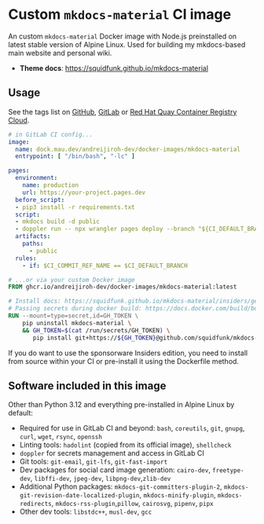 # Custom `mkdocs-material` CI image

An custom `mkdocs-material` Docker image with Node.js preinstalled on latest
stable version of Alpine Linux. Used for building my mkdocs-based main website
and personal wiki.

* **Theme docs**: <https://squidfunk.github.io/mkdocs-material>

## Usage

See the tags list on [GitHub][ghcr], [GitLab][maudev] or [Red Hat Quay Container Registry Cloud][quay].

[ghcr]: https://github.com/andreijiroh-dev/docker-images/pkgs/container/docker-images%2Fmkdocs-material/versions
[quay]: https://quay.io/repository/ajhalili2006/mkdocs-material-build-ci?tab=tags
[maudev]: https://mau.dev/andreijiroh-dev/docker-images/container_registry/102

```yaml
# in GitLab CI config...
image:
  name: dock.mau.dev/andreijiroh-dev/docker-images/mkdocs-material
  entrypoint: [ "/bin/bash", "-lc" ]

pages:
  environment:
    name: production
    url: https://your-project.pages.dev
  before_script:
  - pip3 install -r requirements.txt
  script:
  - mkdocs build -d public
  - doppler run -- npx wrangler pages deploy --branch "${CI_DEFAULT_BRANCH}" --project-name ${CF_PAGES_PROJECT} public
  artifacts:
    paths:
      - public
  rules:
    - if: $CI_COMMIT_REF_NAME == $CI_DEFAULT_BRANCH
```

```dockerfile
# ...or via your custom Docker image
FROM ghcr.io/andreijiroh-dev/docker-images/mkdocs-material:latest

# Install docs: https://squidfunk.github.io/mkdocs-material/insiders/getting-started/#installation
# Passing secrets during docker build: https://docs.docker.com/build/building/secrets/#secret-mounts
RUN --mount=type=secret,id=GH_TOKEN \
    pip uninstall mkdocs-material \
    && GH_TOKEN=$(cat /run/secrets/GH_TOKEN) \
       pip install git+https://${GH_TOKEN}@github.com/squidfunk/mkdocs-material-insiders.git
```

If you do want to use the sponsorware Insiders edition, you need to install from source
within your CI or pre-install it using the Dockerfile method.

## Software included in this image

Other than Python 3.12 and everything pre-installed in Alpine Linux by default:

* Required for use in GitLab CI and beyond: `bash`, `coreutils`, `git`, `gnupg`, `curl`, `wget`, `rsync`, `openssh`
* Linting tools: `hadolint` (copied from its official image), `shellcheck`
* `doppler` for secrets management and access in GitLab CI
* Git tools: `git-email`, `git-lfs`, `git-fast-import`
* Dev packages for social card image generation: `cairo-dev`, `freetype-dev`, `libffi-dev`, `jpeg-dev`, `libpng-dev`,`zlib-dev`
* Additional Python packages: `mkdocs-git-committers-plugin-2`, `mkdocs-git-revision-date-localized-plugin`, `mkdocs-minify-plugin`, `mkdocs-redirects`, `mkdocs-rss-plugin`,`pillow`, `cairosvg`, `pipenv`, `pipx`
* Other dev tools: `libstdc++`, `musl-dev`, `gcc`
